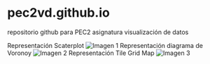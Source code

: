 # pec2vd.github.io
repositorio github para PEC2 asignatura visualización de datos

Representación Scaterplot
![Imagen 1](./representación1.jpg)
Representación diagrama de Voronoy
![Imagen 2](./representación2.jpg)
Representación Tile Grid Map
![Imagen 3](./representación3.jpg)
